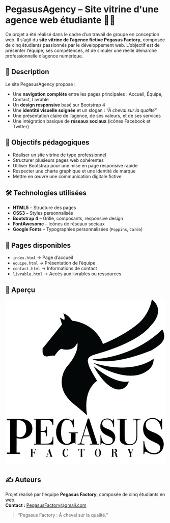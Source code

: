 # PegasusAgency – Site vitrine d'une agence web étudiante 💼✨

Ce projet a été réalisé dans le cadre d’un travail de groupe en conception web. Il s’agit du **site vitrine de l’agence fictive Pegasus Factory**, composée de cinq étudiants passionnés par le développement web. L’objectif est de présenter l’équipe, ses compétences, et de simuler une réelle démarche professionnelle d’agence numérique.

## 📄 Description

Le site PegasusAgency propose :

- Une **navigation complète** entre les pages principales : Accueil, Équipe, Contact, Livrable
- Un **design responsive** basé sur Bootstrap 4
- Une **identité visuelle soignée** et un slogan : *“À cheval sur la qualité”*
- Une présentation claire de l’agence, de ses valeurs, et de ses services
- Une intégration basique de **réseaux sociaux** (icônes Facebook et Twitter)

## 🎯 Objectifs pédagogiques

- Réaliser un site vitrine de type professionnel
- Structurer plusieurs pages web cohérentes
- Utiliser Bootstrap pour une mise en page responsive rapide
- Respecter une charte graphique et une identité de marque
- Mettre en œuvre une communication digitale fictive

## 🛠️ Technologies utilisées

- **HTML5** – Structure des pages
- **CSS3** – Styles personnalisés
- **Bootstrap 4** – Grille, composants, responsive design
- **FontAwesome** – Icônes de réseaux sociaux
- **Google Fonts** – Typographies personnalisées (`Poppins`, `Cardo`)

## 🔗 Pages disponibles

- `index.html` → Page d’accueil
- `equipe.html` → Présentation de l’équipe
- `contact.html` → Informations de contact
- `livrable.html` → Accès aux livrables ou ressources

## 📸 Aperçu

![Aperçu visuel](agence/img/logo.png)

## ✍️ Auteurs

Projet réalisé par l'équipe **Pegasus Factory**, composée de cinq étudiants en web.  
**Contact :** PegasusFactory@gmail.com

> “Pegasus Factory : À cheval sur la qualité.”

